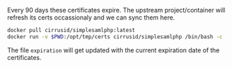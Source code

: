 Every 90 days these certificates expire.
The upstream project/container will refresh its certs occassionaly and we
can sync them here.

```bash
docker pull cirrusid/simplesamlphp:latest
docker run -v $PWD:/opt/tmp/certs cirrusid/simplesamlphp /bin/bash -c 'cp /etc/ssl/certs/${APACHE_CERT_NAME}.key /opt/tmp/certs/default.crt &&  cp /etc/ssl/private/${APACHE_CERT_NAME}.key /opt/tmp/certs/default.key && openssl x509 -noout -enddate -in /opt/tmp/certs/default.crt > /opt/tmp/certs/expiration'
```

The file `expiration` will get updated with the current expiration date of the certificates.
